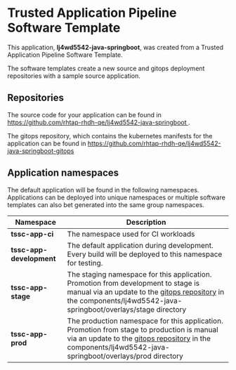 # Trusted Application Pipeline Software Template

This application, **lj4wd5542-java-springboot**, was created from a Trusted Application Pipeline Software Template.

The software templates create a new source and gitops deployment repositories with a sample source application. 

## Repositories

The source code for your application can be found in [https://github.com/rhtap-rhdh-qe/lj4wd5542-java-springboot ](https://github.com/rhtap-rhdh-qe/lj4wd5542-java-springboot ).
 
The gitops repository, which contains the kubernetes manifests for the application can be found in 
[https://github.com/rhtap-rhdh-qe/lj4wd5542-java-springboot-gitops ](https://github.com/rhtap-rhdh-qe/lj4wd5542-java-springboot-gitops ) 

## Application namespaces 

The default application will be found in the following namespaces. Applications can be deployed into unique namespaces or multiple software templates can also bet generated into the same group namespaces.  

|  Namespace   |  Description   |  
| -------- | -------- |
| **tssc-app-ci** | The namespace used for CI workloads |
| **tssc-app-development** | The default application during development. Every build will be deployed to this namespace for testing. |
| **tssc-app-stage** | The staging namespace for this application. Promotion from development to stage is manual via an update to the [gitops repository](https://github.com/rhtap-rhdh-qe/lj4wd5542-java-springboot-gitops ) in the components/lj4wd5542-java-springboot/overlays/stage directory |
| **tssc-app-prod** | The production namespace for this application. Promotion from stage to production is manual via an update to the [gitops repository](https://github.com/rhtap-rhdh-qe/lj4wd5542-java-springboot-gitops ) in the components/lj4wd5542-java-springboot/overlays/prod directory |